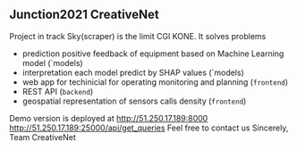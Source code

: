 ## Junction2021 CreativeNet
Project in track Sky(scraper) is the limit CGI KONE. 
It solves problems
- prediction positive feedback of equipment based on Machine Learning model (`models)
- interpretation each model predict by SHAP values (`models)
- web app for techinicial for operating monitoring and planning (`frontend`)
- REST API (`backend`)
- geospatial representation of sensors calls density (`frontend`)

Demo version is deployed at 
http://51.250.17.189:8000
http://51.250.17.189:25000/api/get_queries
Feel free to contact us
Sincerely, Team CreativeNet

